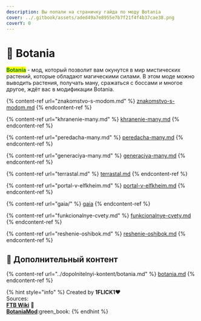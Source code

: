 ```yaml
---
description: Вы попали на страничку гайда по моду Botania
cover: ../.gitbook/assets/aded49a7e8955e7b7f21f4f4b37cae38.png
coverY: 0
---
```


# 🌸 Botania

<mark style="color:green;">**Botania**</mark> - мод, который позволит вам окунутся в мир мистических растений, которые обладают магическими силами. В этом моде можно выводить растения, получать ману, сражаться с боссами и многое другое, ждёт вас в модификации Botania.

{% content-ref url="znakomstvo-s-modom.md" %}
[znakomstvo-s-modom.md](znakomstvo-s-modom.md)
{% endcontent-ref %}

{% content-ref url="khranenie-many.md" %}
[khranenie-many.md](khranenie-many.md)
{% endcontent-ref %}

{% content-ref url="peredacha-many.md" %}
[peredacha-many.md](peredacha-many.md)
{% endcontent-ref %}

{% content-ref url="generaciya-many.md" %}
[generaciya-many.md](generaciya-many.md)
{% endcontent-ref %}

{% content-ref url="terrastal.md" %}
[terrastal.md](terrastal.md)
{% endcontent-ref %}

{% content-ref url="portal-v-elfkheim.md" %}
[portal-v-elfkheim.md](portal-v-elfkheim.md)
{% endcontent-ref %}

{% content-ref url="gaia/" %}
[gaia](gaia/)
{% endcontent-ref %}

{% content-ref url="funkcionalnye-cvety.md" %}
[funkcionalnye-cvety.md](funkcionalnye-cvety.md)
{% endcontent-ref %}

{% content-ref url="reshenie-oshibok.md" %}
[reshenie-oshibok.md](reshenie-oshibok.md)
{% endcontent-ref %}

## :pushpin: Дополнительный контент

{% content-ref url="../dopolnitelnyi-kontent/botania.md" %}
[botania.md](../dopolnitelnyi-kontent/botania.md)
{% endcontent-ref %}

{% hint style="info" %}
Created by **1FLICK1**:heart:\
Sources:\
[**FTB Wiki**](https://ftbwiki.org) :notebook:\
[**BotaniaMod**](https://botaniamod.net/index.html):green\_book:
{% endhint %}
